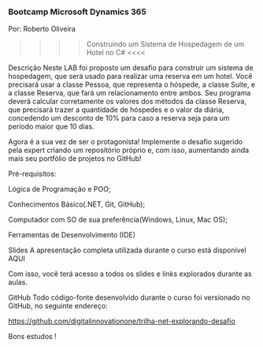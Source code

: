### Bootcamp Microsoft Dynamics 365
Por: Roberto Oliveira

>>>> Construindo um Sistema de Hospedagem de um Hotel no C# <<<<

Descrição
Neste LAB foi proposto um desafio para construir um sistema de hospedagem, que será usado para realizar uma reserva em um hotel. Você precisará usar a classe Pessoa, que representa o hóspede, a classe Suíte, e a classe Reserva, que fará um relacionamento entre ambos. Seu programa deverá calcular corretamente os valores dos métodos da classe Reserva, que precisará trazer a quantidade de hóspedes e o valor da diária, concedendo um desconto de 10% para caso a reserva seja para um período maior que 10 dias.

Agora é a sua vez de ser o protagonista! Implemente o desafio sugerido pela expert criando um repositório próprio e, com isso, aumentando ainda mais seu portfólio de projetos no GitHub!

Pré-requisitos:

Lógica de Programação e POO;

Conhecimentos Básico(.NET, Git, GitHub);

Computador com SO de sua preferência(Windows, Linux, Mac OS);

Ferramentas de Desenvolvimento (IDE)

Slides
A apresentação completa utilizada durante o curso está disponível AQUI

Com isso, você terá acesso a todos os slides e links explorados durante as aulas.

GitHub
Todo código-fonte desenvolvido durante o curso foi versionado no GitHub, no seguinte endereço:

https://github.com/digitalinnovationone/trilha-net-explorando-desafio

Bons estudos !
